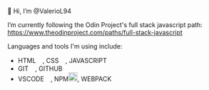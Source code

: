 👋 Hi, I’m @ValerioL94

I’m currently following the Odin Project's full stack javascript path: https://www.theodinproject.com/paths/full-stack-javascript

Languages and tools I'm using include:

<ul>
  <li>HTML<img src="https://skillicons.dev/icons?i=html" height = "15px" />, CSS<img src="https://skillicons.dev/icons?i=css" height = "15px" />, JAVASCRIPT <img src="https://skillicons.dev/icons?i=javascript" height = "15px" /></li>
  <li>GIT<img src="https://skillicons.dev/icons?i=git" height = "15px" />, GITHUB<img src="https://skillicons.dev/icons?i=github" height = "15px" /></li>
  <li>VSCODE<img src="https://skillicons.dev/icons?i=vscode" height = "15px" />, NPM<img src="https://img.icons8.com/color/48/000000/npm.png" height = "20px" />, WEBPACK<img src="https://skillicons.dev/icons?i=webpack" height = "15px" /></li>
</ul>
<!---
ValerioL94/ValerioL94 is a ✨ special ✨ repository because its `README.md` (this file) appears on your GitHub profile.
You can click the Preview link to take a look at your changes.
--->

